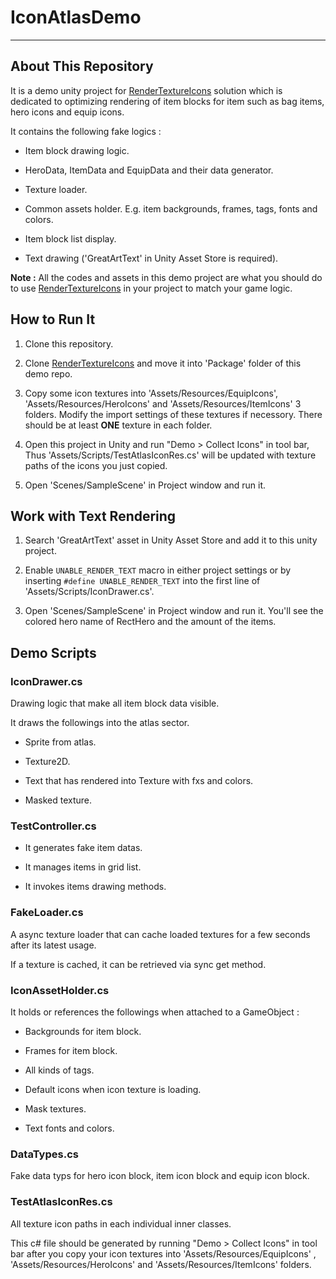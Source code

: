 # IconAtlasDemo

---

## About This Repository

It is a demo unity project for [RenderTextureIcons](https://github.com/greatclock/rendertexture_icons) solution which is dedicated to optimizing rendering of item blocks for item such as bag items, hero icons and equip icons.

It contains the following fake logics :

- Item block drawing logic.

- HeroData, ItemData and EquipData and their data generator.

- Texture loader.

- Common assets holder. E.g. item backgrounds, frames, tags, fonts and colors.

- Item block list display.

- Text drawing ('GreatArtText' in Unity Asset Store is required).

**Note :** All the codes and assets in this demo project are what you should do to use [RenderTextureIcons](https://github.com/greatclock/rendertexture_icons) in your project to match your game logic.

## How to Run It

1. Clone this repository.

2. Clone [RenderTextureIcons](https://github.com/greatclock/rendertexture_icons) and move it into 'Package' folder of this demo repo.

3. Copy some icon textures into 'Assets/Resources/EquipIcons', 'Assets/Resources/HeroIcons' and 'Assets/Resources/ItemIcons' 3 folders. Modify the import settings of these textures if necessory. There should be at least **ONE** texture in each folder.

4. Open this project in Unity and run "Demo > Collect Icons" in tool bar, Thus 'Assets/Scripts/TestAtlasIconRes.cs' will be updated with texture paths of the icons you just copied.

5. Open 'Scenes/SampleScene' in Project window and run it.

## Work with Text Rendering

1. Search 'GreatArtText' asset in Unity Asset Store and add it to this unity project.

2. Enable `UNABLE_RENDER_TEXT` macro in either project settings or by inserting `#define UNABLE_RENDER_TEXT` into the first line of 'Assets/Scripts/IconDrawer.cs'.

3. Open 'Scenes/SampleScene' in Project window and run it. You'll see the colored hero name of RectHero and the amount of the items.

## Demo Scripts

### IconDrawer.cs

Drawing logic that make all item block data visible.

It draws the followings into the atlas sector.

- Sprite from atlas.

- Texture2D.

- Text that has rendered into Texture with fxs and colors.

- Masked texture.

### TestController.cs

- It generates fake item datas.

- It manages items in grid list.

- It invokes items drawing methods.

### FakeLoader.cs

A async texture loader that can cache loaded textures for a few seconds after its latest usage.

If a texture is cached, it can be retrieved via sync get method.

### IconAssetHolder.cs

It holds or references the followings when attached to a GameObject :

- Backgrounds for item block.

- Frames for item block.

- All kinds of tags.

- Default icons when icon texture is loading.

- Mask textures.

- Text fonts and colors.

### DataTypes.cs

Fake data typs for hero icon block, item icon block and equip icon block.

### TestAtlasIconRes.cs

All texture icon paths in each individual inner classes.

This c# file should be generated by running "Demo > Collect Icons" in tool bar after you copy your icon textures into 'Assets/Resources/EquipIcons' , 'Assets/Resources/HeroIcons' and 'Assets/Resources/ItemIcons' folders.


